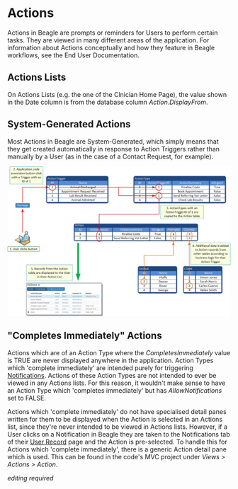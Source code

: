 # Actions
Actions in Beagle are prompts or reminders for Users to perform certain tasks. They are viewed in many different areas of the application. For information about Actions conceptually and how they feature in Beagle workflows, see the End User Documentation.

## Actions Lists
On Actions Lists (e.g. the one of the Clnician Home Page), the value shown in the Date column is from the database column _Action.DisplayFrom_.

## System-Generated Actions
Most Actions in Beagle are System-Generated, which simply means that they get created automatically in response to Action Triggers rather than manually by a User (as in the case of a Contact Request, for example). 

![System-Generated Actions Process](assets/System%20Generated%20Actions%20Process.jpg)

## "Completes Immediately" Actions
Actions which are of an Action Type where the *CompletesImmediately* value is TRUE are never displayed anywhere in the application. Action Types which 'complete immediately' are intended purely for triggering [Notifications](Notifications.md). Actions of these Action Types are not intended to ever be viewed in any Actions lists. For this reason, it wouldn't make sense to have an Action Type which 'completes immediately' but has *AllowNotifications* set to FALSE. 

Actions which 'complete immediately' do not have specialised detail panes written for them to be displayed when the Action is selected in an Actions list, since they're never intended to be viewed in Actions lists. However, if a User clicks on a Notification in Beagle they are taken to the Notifications tab of their [User Record](User%20Record.md) page and the Action is pre-selected. To handle this for Actions which 'complete immediately', there is a generic Action detail pane which is used. This can be found in the code's MVC project under _Views > Actions > Action_.

*editing required*